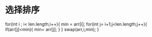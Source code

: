 # 选择排序
for(int i ; i< len.length;i++){
    min = arr[i];
    for(int j= i+1;j<len.length;j++){
        if(arr[j]<min){
        min= arr[j];
        }
    }
    swap(arr,i,min);
}